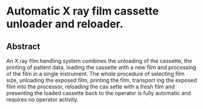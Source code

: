 # Automatic X ray film cassette unloader and reloader.

## Abstract
An X ray film handling system combines the unloading of the cassette, the printing of patient data, loading the cassette with a new film and processing of the film in a single instrument. The whole procedure of selecting film size, unloading the exposed film, printing the film, transport ing the exposed film into the processor, reloading the cas sette with a fresh film and presenting the loaded cassette back to the operator is fully automatic and requires no operator activity.